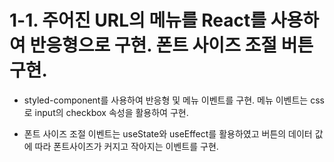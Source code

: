 # 1-1. 주어진 URL의 메뉴를 React를 사용하여 반응형으로 구현. 폰트 사이즈 조절 버튼 구현.

- styled-component를 사용하여 반응형 및 메뉴 이벤트를 구현. 메뉴 이벤트는 css로 input의 checkbox 속성을 활용하여 구현.

- 폰트 사이즈 조절 이벤트는 useState와 useEffect를 활용하였고 버튼의 데이터 값에 따라 폰트사이즈가 커지고 작아지는 이벤트를 구현.
